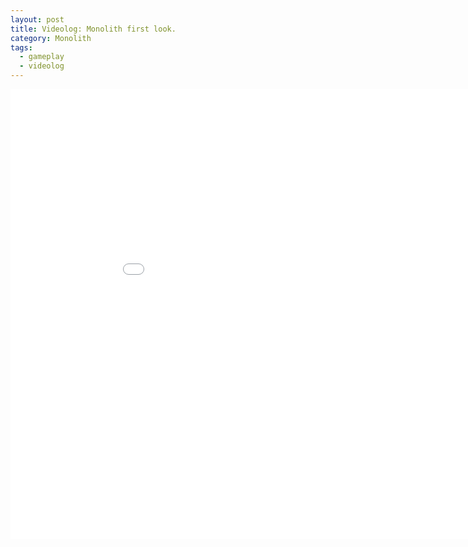 ```yaml
---
layout: post
title: Videolog: Monolith first look.
category: Monolith
tags:
  - gameplay
  - videolog
---
```


<iframe width="960" height="720" src="//www.youtube.com/embed/ckKAw8qAsgo?rel=0" frameborder="0" allowfullscreen></iframe>
